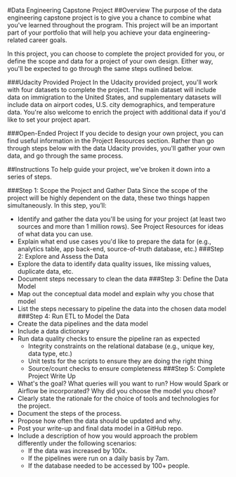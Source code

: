 #Data Engineering Capstone Project
##Overview
The purpose of the data engineering capstone project is to give you a chance to combine what you've learned throughout the program. This project will be an important part of your portfolio that will help you achieve your data engineering-related career goals.

In this project, you can choose to complete the project provided for you, or define the scope and data for a project of your own design. Either way, you'll be expected to go through the same steps outlined below.

###Udacity Provided Project
In the Udacity provided project, you'll work with four datasets to complete the project. The main dataset will include data on immigration to the United States, and supplementary datasets will include data on airport codes, U.S. city demographics, and temperature data. You're also welcome to enrich the project with additional data if you'd like to set your project apart.

###Open-Ended Project
If you decide to design your own project, you can find useful information in the Project Resources section. Rather than go through steps below with the data Udacity provides, you'll gather your own data, and go through the same process.

##Instructions
To help guide your project, we've broken it down into a series of steps.

###Step 1: Scope the Project and Gather Data
Since the scope of the project will be highly dependent on the data, these two things happen simultaneously. In this step, you’ll:

* Identify and gather the data you'll be using for your project (at least two sources and more than 1 million rows). See Project Resources for ideas of what data you can use.
* Explain what end use cases you'd like to prepare the data for (e.g., analytics table, app back-end, source-of-truth database, etc.)
###Step 2: Explore and Assess the Data
* Explore the data to identify data quality issues, like missing values, duplicate data, etc.
* Document steps necessary to clean the data
###Step 3: Define the Data Model
* Map out the conceptual data model and explain why you chose that model
* List the steps necessary to pipeline the data into the chosen data model
###Step 4: Run ETL to Model the Data
* Create the data pipelines and the data model
* Include a data dictionary
* Run data quality checks to ensure the pipeline ran as expected
    * Integrity constraints on the relational database (e.g., unique key, data type, etc.)
    * Unit tests for the scripts to ensure they are doing the right thing
    * Source/count checks to ensure completeness
###Step 5: Complete Project Write Up
* What's the goal? What queries will you want to run? How would Spark or Airflow be incorporated? Why did you choose the model you chose?
* Clearly state the rationale for the choice of tools and technologies for the project.
* Document the steps of the process.
* Propose how often the data should be updated and why.
* Post your write-up and final data model in a GitHub repo.
* Include a description of how you would approach the problem differently under the following scenarios:
    * If the data was increased by 100x.
    * If the pipelines were run on a daily basis by 7am.
    * If the database needed to be accessed by 100+ people.
